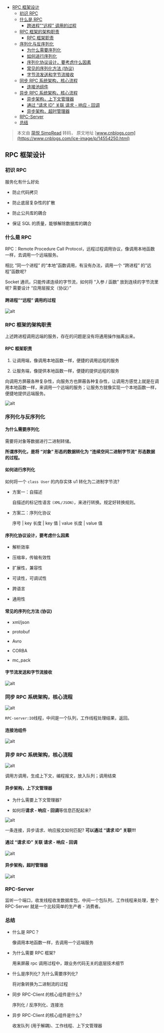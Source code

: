 - [RPC 框架设计](#rpc-框架设计)
  - [初识 RPC](#初识-rpc)
  - [什么是 RPC](#什么是-rpc)
    - [跨进程”“远程” 调用的过程](#跨进程远程-调用的过程)
  - [RPC 框架的架构职责](#rpc-框架的架构职责)
    - [RPC 框架职责](#rpc-框架职责)
  - [序列化与反序列化](#序列化与反序列化)
    - [为什么需要序列化](#为什么需要序列化)
    - [如何进行序列化](#如何进行序列化)
    - [序列化协议设计，要考虑什么因素](#序列化协议设计要考虑什么因素)
    - [常见的序列化方法 (协议)](#常见的序列化方法-协议)
    - [字节流发送和字节流接收](#字节流发送和字节流接收)
  - [同步 RPC 系统架构，核心流程](#同步-rpc-系统架构核心流程)
    - [连接池组件](#连接池组件)
  - [异步 RPC 系统架构，核心流程](#异步-rpc-系统架构核心流程)
    - [异步架构，上下文管理器](#异步架构上下文管理器)
    - [通过 “请求 ID” 关联 请求 - 响应 - 回调](#通过-请求-id-关联-请求---响应---回调)
    - [异步架构，超时管理器](#异步架构超时管理器)
  - [RPC-Server](#rpc-server)
  - [总结](#总结)

> 本文由 [简悦 SimpRead](http://ksria.com/simpread/) 转码， 原文地址 [www.cnblogs.com](https://www.cnblogs.com/ice-image/p/14554250.html)

## RPC 框架设计

### 初识 RPC

服务化有什么好处

- 防止代码拷贝

- 防止底层复杂性的扩散

- 防止公共库的耦合

- 保证 SQL 的质量，能够解除数据库的耦合

### 什么是 RPC

RPC：Remote Procedure Call Protocol，远程过程调用协议，像调用本地函数一样，去调用一个远端服务。

相比 “同一个进程” 的“本地”函数调用，有没有办法，调用一个 “跨进程” 的“远程”函数呢?

Socket 通讯，只能传递连续的字节流，如何将 “入参 / 函数” 放到连续的字节流里呢? 需要设计 “应用层报文（协议）”

#### 跨进程”“远程” 调用的过程

![alt](https://gitee.com/magic-ice/images/raw/master/images/20210318101122.png)

### RPC 框架的架构职责

上述跨进程调用远端的服务，存在的问题是没有将通用操作抽离出来。

#### RPC 框架职责

1. 让调用端，像调用本地函数一样，便捷的调用远程的服务

2. 让服务端，像提供本地函数一样，便捷的提供远程的服务

向调用方屏蔽各种复杂性，向服务方也屏蔽各种复杂性，让调用方感觉上就是在调用本地函数一样，来调用一个远端的服务；让服务方就像实现一个本地函数一样，便捷地提供远端服务。

![alt](http://magic-ice.gitee.io/images/20210318101152.png)

### 序列化与反序列化

#### 为什么需要序列化

需要将对象等数据进行二进制转储。

**所谓序列化，是将 “对象” 形态的数据转化为 “连续空间二进制字节流” 形态数据的过程。**

#### 如何进行序列化

如何将一个 `class User` 的内存实体 u1 转化为二进制字节流?

- 方案一：自描述

  自描述的标记性语言 `(XML/JSON)`，来进行转换。规定好转换规则。

- 方案二：序列化协议

  序号 | key 长度 | key 值 | value 长度 | value 值

#### 序列化协议设计，要考虑什么因素

- 解析效率

- 压缩率，传输有效性

- 扩展性，兼容性

- 可读性，可调试性

- 跨语言

- 通用性

#### 常见的序列化方法 (协议)

- xml/json

- protobuf

- Avro

- CORBA

- mc_pack

#### 字节流发送和字节流接收

![alt](http://magic-ice.gitee.io/images/20210318101152.png)

### 同步 RPC 系统架构，核心流程

![alt](https://gitee.com/magic-ice/images/raw/master/images/20210318102019.png)

`RPC-server:IO`线程，中间是一个队列，工作线程处理结果，返回。

#### 连接池组件

![alt](https://gitee.com/magic-ice/images/raw/master/images/20210318102708.png)

### 异步 RPC 系统架构，核心流程

![alt](https://magic-ice.gitee.io/images/20210318102721.png)

调用方调用，生成上下文，编程报文，放入队列；调用结束

#### 异步架构，上下文管理器

- 为什么需要上下文管理器?

- 如何将**请求 - 响应 - 回调**等信息匹配起来?

![alt](https://gitee.com/magic-ice/images/raw/master/images/20210318103957.png)

一条连接，异步请求、响应报文如何匹配? **可以通过 “请求 ID” 关联!!!**

#### 通过 “请求 ID” 关联 请求 - 响应 - 回调

![alt](https://magic-ice.gitee.io/images/20210318104011.png)

#### 异步架构，超时管理器

![alt](https://gitee.com/magic-ice/images/raw/master/images/20210318104421.png)

### RPC-Server

监听一个端口，收发线程收发数据库包，中间一个包队列，工作线程来处理，整个 RPC-Server 就是一个比较简单的生产者 - 消费者。

### 总结

- 什么是 RPC？

  像调用本地函数一样，去调用一个远端服务

- 为什么需要 RPC 框架?

  用来屏蔽 rpc 调用过程中，跟业务代码无关的底层技术细节

- 什么是序列化? 为什么需要序列化?

  将对象转换为二进制流的过程

- 同步 RPC-Client 的核心组件是什么?

  序列化 / 反序列化、连接池

- 异步 RPC-Client 的核心组件是什么?

  收发队列 (用于解耦)、工作线程、上下文管理器

